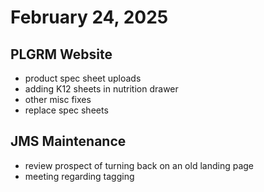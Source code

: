 # February 24, 2025

## PLGRM Website
- product spec sheet uploads
- adding K12 sheets in nutrition drawer
- other misc fixes
- replace spec sheets

## JMS Maintenance
- review prospect of turning back on an old landing page
- meeting regarding tagging

